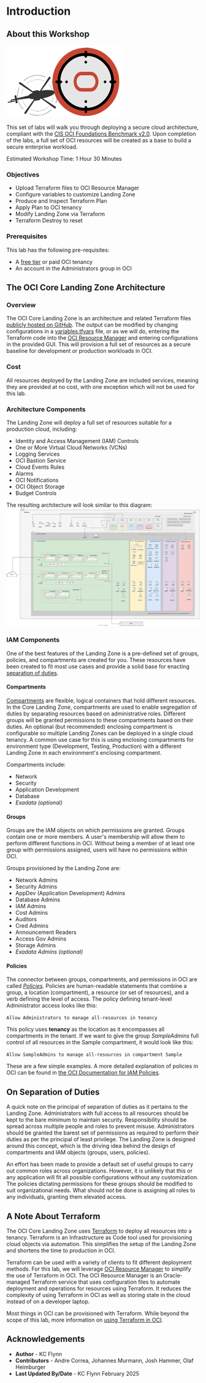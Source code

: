 # Introduction

## About this Workshop

![OCI Core Landing Zone Logo](images/landing-zone-icon.png "OCI Core Landing Zone Logo of helicopter approaching Oracle shaped landing pad")

This set of labs will walk you through deploying a secure cloud architecture, compliant with the [CIS OCI Foundations Benchmark v2.0](https://www.cisecurity.org/benchmark/oracle_cloud/). Upon completion of the labs, a full set of OCI resources will be created as a base to build a secure enterprise workload.

Estimated Workshop Time: 1 Hour 30 Minutes

### Objectives

- Upload Terraform files to OCI Resource Manager
- Configure variables to customize Landing Zone
- Produce and Inspect Terraform Plan
- Apply Plan to OCI tenancy
- Modify Landing Zone via Terraform
- Terraform Destroy to reset

### Prerequisites

This lab has the following pre-requisites:

- A [free tier](https://www.oracle.com/cloud/free/) or paid OCI tenancy
- An account in the Administrators group in OCI

## The OCI Core Landing Zone Architecture

### Overview

The OCI Core Landing Zone is an architecture and related Terraform files [publicly hosted on GitHub](https://github.com/oci-landing-zones/terraform-oci-core-landingzone). The output can be modified by changing configurations in a [variables.tfvars](https://github.com/oci-landing-zones/terraform-oci-core-landingzone/blob/main/VARIABLES.md) file, or as we will do, entering the Terraform code into the [OCI Resource Manager](https://docs.oracle.com/en-us/iaas/Content/ResourceManager/Concepts/resourcemanager.htm) and entering configurations in the provided GUI. This will provision a full set of resources as a secure baseline for development or production workloads in OCI.

### Cost

All resources deployed by the Landing Zone are included services, meaning they are provided at no cost, with one exception which will not be used for this lab.

### Architecture Components

The Landing Zone will deploy a full set of resources suitable for a production cloud, including:

- Identity and Access Management (IAM) Controls
- One or More Virtual Cloud Networks (VCNs)
- Logging Services
- OCI Bastion Service
- Cloud Events Rules
- Alarms
- OCI Notifications
- OCI Object Storage
- Budget Controls

The resulting architecture will look similar to this diagram: ![Simple Architecture](images/arch-simple.svg "Simple Landing Zone architecture")

### IAM Components

One of the best features of the Landing Zone is a pre-defined set of groups, policies, and compartments are created for you. These resources have been created to fit most use cases and provide a solid base for enacting [separation of duties](#OnSeparationofDuties).

#### Compartments

[Compartments](https://www.ateam-oracle.com/post/oracle-cloud-infrastructure-compartments) are flexible, logical containers that hold different resources. In the Core Landing Zone, compartments are used to enable segregation of duties by separating resources based on administrative roles. Different groups will be granted permissions to these compartments based on their duties. An optional (but recommended) enclosing compartment is configurable so multiple Landing Zones can be deployed in a single cloud tenancy. A common use case for this is using enclosing compartments for environment type (Development, Testing, Production) with a different Landing Zone in each environment's enclosing compartment.

Compartments include:

- Network
- Security
- Application Development
- Database
- _Exadata (optional)_

#### Groups

Groups are the IAM objects on which permissions are granted. Groups contain one or more members. A user's membership will allow them to perform different functions in OCI. Without being a member of at least one group with permissions assigned, users will have no permissions within OCI.

Groups provisioned by the Landing Zone are:

- Network Admins
- Security Admins
- AppDev (Application Development) Admins
- Database Admins
- IAM Admins
- Cost Admins
- Auditors
- Cred Admins
- Announcement Readers
- Access Gov Admins
- Storage Admins
- _Exadata Admins (optional)_

#### Policies

The connector between groups, compartments, and permissions in OCI are called [_Policies_](https://docs.oracle.com/en-us/iaas/Content/Identity/policieshow/how-policies-work.htm#how_policies_work). Policies are human-readable statements that combine a group, a location (compartment), a resource (or set of resources), and a verb defining the level of access. The policy defining tenant-level Administrator access looks like this:

```Allow Administrators to manage all-resources in tenancy```

This policy uses __tenancy__ as the location as it encompasses all compartments in the tenant. If we want to give the group _SampleAdmins_ full control of all resources in the Sample compartment, it would look like this:

```Allow SampleAdmins to manage all-resources in compartment Sample```

These are a few simple examples. A more detailed explanation of policies in OCI can be found in [the OCI Documentation for IAM Policies](https://docs.oracle.com/en-us/iaas/Content/Identity/policieshow/how-policies-work.htm).

## On Separation of Duties

A quick note on the principal of separation of duties as it pertains to the Landing Zone. Administrators with full access to all resources should be kept to the bare minimum to maintain security. Responsibility should be spread across multiple people and roles to prevent misuse. Administrators should be granted the barest set of permissions as required to perform their duties as per the principal of least privilege. The Landing Zone is designed around this concept, which is the driving idea behind the design of compartments and IAM objects (groups, users, policies).

An effort has been made to provide a default set of useful groups to carry out common roles across organizations. However, it is unlikely that this or any application will fit all possible configurations without any customization. The policies dictating permissions for these groups should be modified to suit organizational needs. What should _not_ be done is assigning all roles to any individuals, granting them elevated access.

## A Note About Terraform

The OCI Core Landing Zone uses [Terraform](https://developer.hashicorp.com/terraform/intro) to deploy all resources into a tenancy. Terraform is an Infrastructure as Code tool used for provisioning cloud objects via automation. This simplifies the setup of the Landing Zone and shortens the time to production in OCI.

Terraform can be used with a variety of clients to fit different deployment methods. For this lab, we will leverage [OCI Resource Manager](https://docs.oracle.com/en-us/iaas/Content/ResourceManager/Concepts/resourcemanager.htm) to simplify the use of Terraform in OCI. The OCI Resource Manager is an Oracle-managed Terraform service that uses configuration files to automate deployment and operations for resources using Terraform. It reduces the complexity of using Terraform in OCI as well as storing state in the cloud instead of on a developer laptop.

Most things in OCI can be provisioned with Terraform. While beyond the scope of this lab, more information on [using Terraform in OCI](https://docs.oracle.com/en-us/iaas/Content/API/SDKDocs/terraform.htm).

## Acknowledgements

- __Author__ - KC Flynn
- __Contributors__ - Andre Correa, Johannes Murmann, Josh Hammer, Olaf Heimburger
- __Last Updated By/Date__ - KC Flynn February 2025
